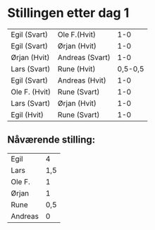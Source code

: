 

# Stillingen etter dag 1

<table>
<tr>
<td>Egil (Svart)</td>
<td>Ole F.(Hvit)</td>
<td>1-0</td>
</tr>

<tr>
<td>Egil (Svart)</td>
<td>Ørjan (Hvit)</td>
<td>1-0</td>
</tr>

<tr>
<td>Ørjan (Hvit)</td>
<td>Andreas (Svart)</td>
<td>1-0</td>
</tr>

<tr>
<td>Lars (Svart)</td><td>Rune (Hvit)</td><td>0,5-0,5</td>
</tr>
<tr>
<td>Egil (Svart)</td><td>Andreas (Hvit)</td><td>1-0</td>
</tr>
<tr>
<td>Ole F. (Hvit)</td><td>Rune (Svart)</td><td>1-0</td>
</tr>
<tr>
<td>Lars (Svart)</td><td>Ørjan (Hvit)</td><td>1-0</td>
</tr>
<tr>
<td>Egil (Hvit)</td><td>Rune (Svart)</td><td>1-0</td>
</tr>
</table>

## Nåværende stilling:
<table>
<tr>
<td>Egil </td><td>4</td>
</tr>
<tr>
<td>Lars </td><td>1,5</td>
</tr>
<tr>
<td>Ole F. </td><td>1</td>
</tr>
<tr>
<td>Ørjan </td><td>1</td>
</tr>
<tr>
<td>Rune </td><td>0,5</td>
</tr>
<tr>
<td>Andreas </td><td>0</td>
</tr>
</table>